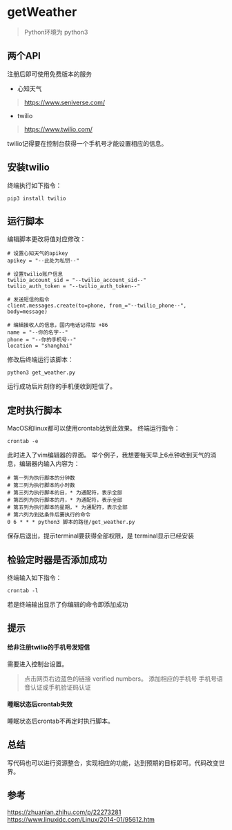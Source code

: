 # getWeather
> Python环境为 python3

## 两个API
注册后即可使用免费版本的服务
- 心知天气
> https://www.seniverse.com/

- twilio
> https://www.twilio.com/

twilio记得要在控制台获得一个手机号才能设置相应的信息。

## 安装twilio
终端执行如下指令：
```
pip3 install twilio
```
## 运行脚本
编辑脚本更改将值对应修改：
```
# 设置心知天气的apikey
apikey = "--此处为私钥--"

# 设置twilio账户信息
twilio_account_sid = "--twilio_account_sid--"
twilio_auth_token = "--twilio_auth_token--"

# 发送短信的指令
client.messages.create(to=phone, from_="--twilio_phone--", body=message)

# 编辑接收人的信息，国内电话记得加 +86
name = "--你的名字--"
phone = "--你的手机号--"
location = "shanghai"
```
修改后终端运行该脚本：
```
python3 get_weather.py
```
运行成功后片刻你的手机便收到短信了。
## 定时执行脚本
MacOS和linux都可以使用crontab达到此效果。
终端运行指令：
```
crontab -e
```
此时进入了vim编辑器的界面。
举个例子，我想要每天早上6点钟收到天气的消息，编辑器内输入内容为：
```
# 第一列为执行脚本的分钟数
# 第二列为执行脚本的小时数
# 第三列为执行脚本的日，* 为通配符，表示全部
# 第四列为执行脚本的月，* 为通配符，表示全部
# 第五列为执行脚本的星期，* 为通配符，表示全部
# 第六列为到达条件后要执行的命令
0 6 * * * python3 脚本的路径/get_weather.py
```
保存后退出，提示terminal要获得全部权限，是
terminal显示已经安装
## 检验定时器是否添加成功
终端输入如下指令：
```
crontab -l
```
若是终端输出显示了你编辑的命令即添加成功
## 提示
#### 给非注册twilio的手机号发短信
需要进入控制台设置。
> 点击网页右边蓝色的链接  verified numbers。
> 添加相应的手机号
> 手机号语音认证或手机验证码认证
#### 睡眠状态后crontab失效
睡眠状态后crontab不再定时执行脚本。
## 总结
写代码也可以进行资源整合，实现相应的功能，达到预期的目标即可。代码改变世界。
## 参考
https://zhuanlan.zhihu.com/p/22273281
https://www.linuxidc.com/Linux/2014-01/95612.htm